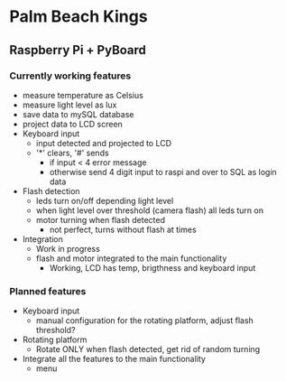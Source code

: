 # Palm Beach Kings
## Raspberry Pi + PyBoard

### Currently working features
* measure temperature as Celsius
* measure light level as lux
* save data to mySQL database
* project data to LCD screen
* Keyboard input
  * input detected and projected to LCD
  * '*' clears, '#' sends
    * if input < 4 error message
    * otherwise send 4 digit input to raspi and over to SQL as login data
* Flash detection
  * leds turn on/off depending light level
  * when light level over threshold (camera flash) all leds turn on
  * motor turning when flash detected
    * not perfect, turns without flash at times
* Integration
  * Work in progress
  * flash and motor integrated to the main functionality
    * Working, LCD has temp, brigthness and keyboard input

### Planned features
* Keyboard input
  * manual configuration for the rotating platform, adjust flash threshold?
* Rotating platform
  * Rotate ONLY when flash detected, get rid of random turning
* Integrate all the features to the main functionality
  * menu
